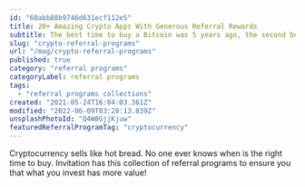 ```yaml
---
id: "60abb88b9746d631ecf112e5"
title: 20+ Amazing Crypto Apps With Generous Referral Rewards
subtitle: The best time to buy a Bitcoin was 5 years ago, the second best is now.
slug: "crypto-referral-programs"
url: "/mag/crypto-referral-programs"
published: true
category: "referral programs"
categoryLabel: referral programs
tags:
  - "referral programs collections"
created: "2021-05-24T16:04:03.361Z"
modified: "2022-06-09T03:28:13.839Z"
unsplashPhotoId: "Q4W8GjjKjuw"
featuredReferralProgramTag: "cryptocurrency"
---
```

Cryptocurrency sells like hot bread. No one ever knows when is the right time to buy. Invitation has this collection of referral programs to ensure you that what you invest has more value!
